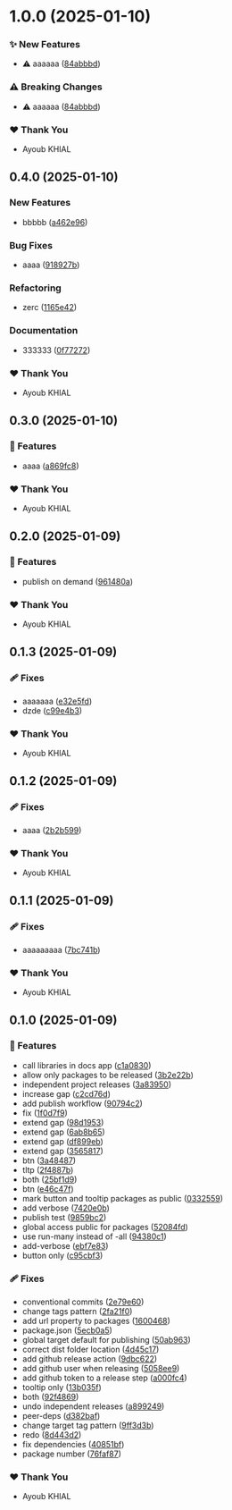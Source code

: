 # 1.0.0 (2025-01-10)

### ✨ New Features

- ⚠️  aaaaaa ([84abbbd](https://github.com/ayoubkhial/nx-releases/commit/84abbbd))

### ⚠️  Breaking Changes

- ⚠️  aaaaaa ([84abbbd](https://github.com/ayoubkhial/nx-releases/commit/84abbbd))

### ❤️ Thank You

- Ayoub KHIAL

## 0.4.0 (2025-01-10)

### New Features

- bbbbb ([a462e96](https://github.com/ayoubkhial/nx-releases/commit/a462e96))

### Bug Fixes

- aaaa ([918927b](https://github.com/ayoubkhial/nx-releases/commit/918927b))

### Refactoring

- zerc ([1165e42](https://github.com/ayoubkhial/nx-releases/commit/1165e42))

### Documentation

- 333333 ([0f77272](https://github.com/ayoubkhial/nx-releases/commit/0f77272))

### ❤️ Thank You

- Ayoub KHIAL

## 0.3.0 (2025-01-10)

### 🚀 Features

- aaaa ([a869fc8](https://github.com/ayoubkhial/nx-releases/commit/a869fc8))

### ❤️ Thank You

- Ayoub KHIAL

## 0.2.0 (2025-01-09)

### 🚀 Features

- publish on demand ([961480a](https://github.com/ayoubkhial/nx-releases/commit/961480a))

### ❤️ Thank You

- Ayoub KHIAL

## 0.1.3 (2025-01-09)

### 🩹 Fixes

- aaaaaaa ([e32e5fd](https://github.com/ayoubkhial/nx-releases/commit/e32e5fd))
- dzde ([c99e4b3](https://github.com/ayoubkhial/nx-releases/commit/c99e4b3))

### ❤️ Thank You

- Ayoub KHIAL

## 0.1.2 (2025-01-09)

### 🩹 Fixes

- aaaa ([2b2b599](https://github.com/ayoubkhial/nx-releases/commit/2b2b599))

### ❤️ Thank You

- Ayoub KHIAL

## 0.1.1 (2025-01-09)

### 🩹 Fixes

- aaaaaaaaa ([7bc741b](https://github.com/ayoubkhial/nx-releases/commit/7bc741b))

### ❤️ Thank You

- Ayoub KHIAL

## 0.1.0 (2025-01-09)

### 🚀 Features

- call libraries in docs app ([c1a0830](https://github.com/ayoubkhial/nx-releases/commit/c1a0830))
- allow only packages to be released ([3b2e22b](https://github.com/ayoubkhial/nx-releases/commit/3b2e22b))
- independent project releases ([3a83950](https://github.com/ayoubkhial/nx-releases/commit/3a83950))
- increase gap ([c2cd76d](https://github.com/ayoubkhial/nx-releases/commit/c2cd76d))
- add publish workflow ([90794c2](https://github.com/ayoubkhial/nx-releases/commit/90794c2))
- fix ([1f0d7f9](https://github.com/ayoubkhial/nx-releases/commit/1f0d7f9))
- extend gap ([98d1953](https://github.com/ayoubkhial/nx-releases/commit/98d1953))
- extend gap ([6ab8b65](https://github.com/ayoubkhial/nx-releases/commit/6ab8b65))
- extend gap ([df899eb](https://github.com/ayoubkhial/nx-releases/commit/df899eb))
- extend gap ([3565817](https://github.com/ayoubkhial/nx-releases/commit/3565817))
- btn ([3a48487](https://github.com/ayoubkhial/nx-releases/commit/3a48487))
- tltp ([2f4887b](https://github.com/ayoubkhial/nx-releases/commit/2f4887b))
- both ([25bf1d9](https://github.com/ayoubkhial/nx-releases/commit/25bf1d9))
- btn ([e46c47f](https://github.com/ayoubkhial/nx-releases/commit/e46c47f))
- mark button and tooltip packages as public ([0332559](https://github.com/ayoubkhial/nx-releases/commit/0332559))
- add verbose ([7420e0b](https://github.com/ayoubkhial/nx-releases/commit/7420e0b))
- publish test ([9859bc2](https://github.com/ayoubkhial/nx-releases/commit/9859bc2))
- global access public for packages ([52084fd](https://github.com/ayoubkhial/nx-releases/commit/52084fd))
- use run-many instead of -all ([94380c1](https://github.com/ayoubkhial/nx-releases/commit/94380c1))
- add-verbose ([ebf7e83](https://github.com/ayoubkhial/nx-releases/commit/ebf7e83))
- button only ([c95cbf3](https://github.com/ayoubkhial/nx-releases/commit/c95cbf3))

### 🩹 Fixes

- conventional commits ([2e79e60](https://github.com/ayoubkhial/nx-releases/commit/2e79e60))
- change tags pattern ([2fa21f0](https://github.com/ayoubkhial/nx-releases/commit/2fa21f0))
- add url property to packages ([1600468](https://github.com/ayoubkhial/nx-releases/commit/1600468))
- package.json ([5ecb0a5](https://github.com/ayoubkhial/nx-releases/commit/5ecb0a5))
- global target default for publishing ([50ab963](https://github.com/ayoubkhial/nx-releases/commit/50ab963))
- correct dist folder location ([4d45c17](https://github.com/ayoubkhial/nx-releases/commit/4d45c17))
- add github release action ([9dbc622](https://github.com/ayoubkhial/nx-releases/commit/9dbc622))
- add github user when releasing ([5058ee9](https://github.com/ayoubkhial/nx-releases/commit/5058ee9))
- add github token to a release step ([a000fc4](https://github.com/ayoubkhial/nx-releases/commit/a000fc4))
- tooltip only ([13b035f](https://github.com/ayoubkhial/nx-releases/commit/13b035f))
- both ([92f4869](https://github.com/ayoubkhial/nx-releases/commit/92f4869))
- undo independent releases ([a899249](https://github.com/ayoubkhial/nx-releases/commit/a899249))
- peer-deps ([d382baf](https://github.com/ayoubkhial/nx-releases/commit/d382baf))
- change target tag pattern ([9ff3d3b](https://github.com/ayoubkhial/nx-releases/commit/9ff3d3b))
- redo ([8d443d2](https://github.com/ayoubkhial/nx-releases/commit/8d443d2))
- fix dependencies ([40851bf](https://github.com/ayoubkhial/nx-releases/commit/40851bf))
- package number ([76faf87](https://github.com/ayoubkhial/nx-releases/commit/76faf87))

### ❤️ Thank You

- Ayoub KHIAL